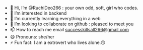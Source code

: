 - 👋 Hi, I’m @RuchiDeo266 : your own odd, soft, girl who codes.
- 👀 I’m interested in backend
- 🌱 I’m currently learning everything in a web
- 💞️ I’m looking to collaborate on github : pleased to meet you
- 📫 How to reach me email successkillsall266@gmail.com
- 😄 Pronouns: she/her
- ⚡ Fun fact: I am a extrovert who lives alone.😗

<!---
RuchiDeo266/RuchiDeo266 is a ✨ special ✨ repository because its `README.md` (this file) appears on your GitHub profile.
You can click the Preview link to take a look at your changes.
--->
